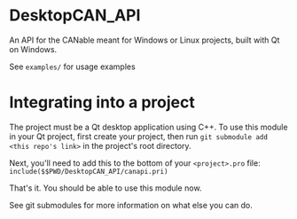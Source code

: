 # DesktopCAN_API
An API for the CANable meant for Windows or Linux projects, built with Qt on Windows.

See `examples/` for usage examples

Integrating into a project
=====

The project must be a Qt desktop application using C++.
To use this module in your Qt project, first create your project, then run `git submodule add <this repo's link>` in the project's root directory. 

Next, you'll need to add this to the bottom of your `<project>.pro` file:
`include($$PWD/DesktopCAN_API/canapi.pri)`

That's it. You should be able to use this module now.

See git submodules for more information on what else you can do.
